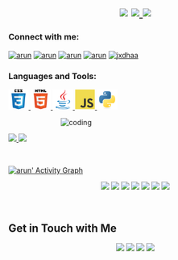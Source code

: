 <h1 align=center><img width="60" src="https://c.tenor.com/Weyin7lqYhsAAAAj/rainbowcat.gif">
  <a href="https://git.io/typing-svg">
    <img src="https://readme-typing-svg.herokuapp.com/?font=Architects+Daughter&color=d467a7&size=30&lines=Hello+World+!+It's+Arunnnn+!;I+interest+->+AI,+ML,+Big+Data;I'd+like+to+learn+Web,+Mobile;And+I'm+an+Indonesian+🤗">
  </a><img width="60" src="https://c.tenor.com/Weyin7lqYhsAAAAj/rainbowcat.gif">
  </h1>







<h3 align="left">Connect with me:</h3>
<p align="left">
<a href="https://codepen.io/arun" target="blank"><img align="center" src="https://raw.githubusercontent.com/rahuldkjain/github-profile-readme-generator/master/src/images/icons/Social/codepen.svg" alt="arun" height="30" width="40" /></a>
<a href="https://twitter.com/arun" target="blank"><img align="center" src="https://raw.githubusercontent.com/rahuldkjain/github-profile-readme-generator/master/src/images/icons/Social/twitter.svg" alt="arun" height="30" width="40" /></a>
<a href="https://linkedin.com/in/arun" target="blank"><img align="center" src="https://raw.githubusercontent.com/rahuldkjain/github-profile-readme-generator/master/src/images/icons/Social/linked-in-alt.svg" alt="arun" height="30" width="40" /></a>
<a href="https://stackoverflow.com/users/arun" target="blank"><img align="center" src="https://raw.githubusercontent.com/rahuldkjain/github-profile-readme-generator/master/src/images/icons/Social/stack-overflow.svg" alt="arun" height="30" width="40" /></a>
<a href="https://instagram.com/anisa_firdausy" target="blank"><img align="center" src="https://raw.githubusercontent.com/rahuldkjain/github-profile-readme-generator/master/src/images/icons/Social/instagram.svg" alt="jxdhaa" height="30" width="40" /></a>
</p>

<h3 align="left">Languages and Tools:</h3>
<p align="left"> <a href="https://www.w3schools.com/css/" target="_blank" rel="noreferrer"> <img src="https://raw.githubusercontent.com/devicons/devicon/master/icons/css3/css3-original-wordmark.svg" alt="css3" width="40" height="40"/> </a> <a href="https://www.w3.org/html/" target="_blank" rel="noreferrer"> <img src="https://raw.githubusercontent.com/devicons/devicon/master/icons/html5/html5-original-wordmark.svg" alt="html5" width="40" height="40"/> </a> <a href="https://www.java.com" target="_blank" rel="noreferrer"> <img src="https://raw.githubusercontent.com/devicons/devicon/master/icons/java/java-original.svg" alt="java" width="40" height="40"/> </a> <a href="https://developer.mozilla.org/en-US/docs/Web/JavaScript" target="_blank" rel="noreferrer"> <img src="https://raw.githubusercontent.com/devicons/devicon/master/icons/javascript/javascript-original.svg" alt="javascript" width="40" height="40"/> </a> <a href="https://www.python.org" target="_blank" rel="noreferrer"> <img src="https://raw.githubusercontent.com/devicons/devicon/master/icons/python/python-original.svg" alt="python" width="40" height="40"/> </a> </p>
<img align="right" alt="coding" width="400" src="https://simplus.id/images/coding.gif">

<!-- <img align="right" alt="coding" width="400" src="https://c.tenor.com/ek8ccJEdkKkAAAAi/cat-noodles.gif"> -->

<br/>
<p align="left">
  <a href="https://nafirdausy.dev/">
  <img width="49.5%" src="https://github-readme-stats.vercel.app/api?username=nafirdausy&show_icons=true&theme=omni&hide_border=true" />
    <img width="49.5%" src="https://github-readme-streak-stats.herokuapp.com/?user=nafirdausy&theme=omni&hide_border=true" />
  </a>
</p>
<br>

[![arun' Activity Graph](https://activity-graph.herokuapp.com/graph?username=nafirdausy&custom_title=nafirdausy's%20Contribution%20Graph&theme=omni&bg_color=191622&hide_border=true&line=e6dd79&point=d467a7)](https://arun.dev)

<p>
<div align="center">
  <img src="https://img.shields.io/badge/-HTML-660066?style=for-the-badge&logo=html5&logoColor=e6dd79&labelColor=282828">
  <img src="https://img.shields.io/badge/-CSS-660066?style=for-the-badge&logo=css3&logoColor=e6dd79&labelColor=282828">
  <img src="https://img.shields.io/badge/-Javascript-cc0099?style=for-the-badge&logo=javascript&logoColor=e6dd79&labelColor=282828">
  <img src="https://img.shields.io/badge/-JQuery-cc0099?style=for-the-badge&logo=jquery&logoColor=e6dd79&labelColor=282828">
  <img src="https://img.shields.io/badge/-PHP-cc0099?style=for-the-badge&logo=php&logoColor=e6dd79&labelColor=282828">
  <img src="https://img.shields.io/badge/-Python-a85488?style=for-the-badge&logo=python&logoColor=e6dd79&labelColor=282828">
  <img src="https://img.shields.io/badge/-Java-a85488?style=for-the-badge&logo=java&logoColor=e6dd79&labelColor=282828">
</div>
</p>
 <br>
 
## Get in Touch with Me

<p align="center">
  <a href="https://facebook.com/arun"><img src="https://img.shields.io/badge/-arun-660066?style=flat&logo=Facebook&logoColor=white"/></a>
  <a href="mailto:arun@outlook.com"><img src="https://img.shields.io/badge/-may.arun@outlook.com-cc0099?style=flat&logo=Gmail&logoColor=white"/></a>
  <a href="https://instagram.com/arun"><img src="https://img.shields.io/badge/-@arun-a85488?style=flat&logo=Instagram&logoColor=white"/></a>
  <a href="https://twitter.com/arun"><img src="https://img.shields.io/badge/-@arun-a85488?style=flat&logo=Twitter&logoColor=white"/></a>
</p>
